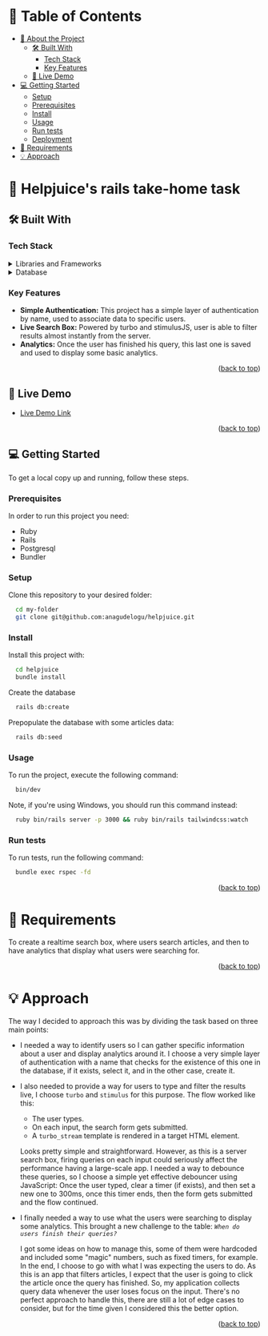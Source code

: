 <a name="readme-top"></a>

<!-- TABLE OF CONTENTS -->

# 📗 Table of Contents

- [📖 About the Project](#about-project)
  - [🛠 Built With](#built-with)
    - [Tech Stack](#tech-stack)
    - [Key Features](#key-features)
  - [🚀 Live Demo](#live-demo)
- [💻 Getting Started](#getting-started)
  - [Setup](#setup)
  - [Prerequisites](#prerequisites)
  - [Install](#install)
  - [Usage](#usage)
  - [Run tests](#run-tests)
  - [Deployment](#triangular_flag_on_post-deployment)
- [📜 Requirements](#requirements)
- [💡 Approach](#approach)
<!-- PROJECT DESCRIPTION -->

# 📖 Helpjuice's rails take-home task <a name="about-project"></a>

## 🛠 Built With <a name="built-with"></a>

### Tech Stack <a name="tech-stack"></a>

<details>
  <summary>Libraries and Frameworks</summary>
  <ul>
    <li><a href="https://rubyonrails.org/">Ruby on Rails</a></li>
    <li><a href="https://tailwindcss.com/">Tailwindcss</a></li>
    <li><a href="https://relishapp.com/rspec/rspec-rails/docs">Rspec</a></li>
    <li><a href="https://turbo.hotwired.dev/">Hotwired Turbo</a></li>
    <li><a href="https://stimulus.hotwired.dev/">StimulusJS</a></li>

  </ul>
</details>

<details>
<summary>Database</summary>
  <ul>
    <li><a href="https://www.postgresql.org/">PostgreSQL</a></li>
  </ul>
</details>

<!-- Features -->

### Key Features <a name="key-features"></a>

- **Simple Authentication:** This project has a simple layer of authentication by name, used to associate data to specific users.
- **Live Search Box:** Powered by turbo and stimulusJS, user is able to filter results almost instantly from the server.
- **Analytics:** Once the user has finished his query, this last one is saved and used to display some basic analytics.

<p align="right">(<a href="#readme-top">back to top</a>)</p>

<!-- LIVE DEMO -->

## 🚀 Live Demo <a name="live-demo"></a>

- [Live Demo Link](https://helpjuice-searchbox.fly.dev/)

<p align="right">(<a href="#readme-top">back to top</a>)</p>

<!-- GETTING STARTED -->

## 💻 Getting Started <a name="getting-started"></a>

To get a local copy up and running, follow these steps.

### Prerequisites

In order to run this project you need:

- Ruby
- Rails
- Postgresql
- Bundler

### Setup

Clone this repository to your desired folder:

```sh
  cd my-folder
  git clone git@github.com:anagudelogu/helpjuice.git
```

### Install

Install this project with:

```sh
  cd helpjuice
  bundle install
```
Create the database

```sh
  rails db:create
```

Prepopulate the database with some articles data:

```sh
  rails db:seed
```

### Usage

To run the project, execute the following command:

```sh
  bin/dev
```

Note, if you're using Windows, you should run this command instead:

```sh
  ruby bin/rails server -p 3000 && ruby bin/rails tailwindcss:watch
```

### Run tests

To run tests, run the following command:

```sh
  bundle exec rspec -fd
```

<p align="right">(<a href="#readme-top">back to top</a>)</p>

<!-- Requirements -->

# 📜 Requirements <a name="requirements"></a>

To create a realtime search box, where users search articles, and then to have analytics that display what users were searching for.

<p align="right">(<a href="#readme-top">back to top</a>)</p>

<!-- Approach -->

# 💡 Approach <a name="approach"></a>

The way I decided to approach this was by dividing the task based on three main points:

- I needed a way to identify users so I can gather specific information about a user and display analytics around it. I choose a very simple layer of authentication with a name that checks for the existence of this one in the database, if it exists, select it, and in the other case, create it.

- I also needed to provide a way for users to type and filter the results live, I choose `turbo` and `stimulus` for this purpose. The flow worked like this:

  - The user types.
  - On each input, the search form gets submitted.
  - A `turbo_stream` template is rendered in a target HTML element.

  Looks pretty simple and straightforward. However, as this is a server search box, firing queries on each input could seriously affect the performance having a large-scale app. I needed a way to debounce these queries, so I choose a simple yet effective debouncer using JavaScript: Once the user typed, clear a timer (if exists), and then set a new one to 300ms, once this timer ends, then the form gets submitted and the flow continued.

- I finally needed a way to use what the users were searching to display some analytics. This brought a new challenge to the table: _`When do users finish their queries?`_

  I got some ideas on how to manage this, some of them were hardcoded and included some "magic" numbers, such as fixed timers, for example. In the end, I choose to go with what I was expecting the users to do. As this is an app that filters articles, I expect that the user is going to click the article once the query has finished. So, my application collects query data whenever the user loses focus on the input. There's no perfect approach to handle this, there are still a lot of edge cases to consider, but for the time given I considered this the better option.

<p align="right">(<a href="#readme-top">back to top</a>)</p>

